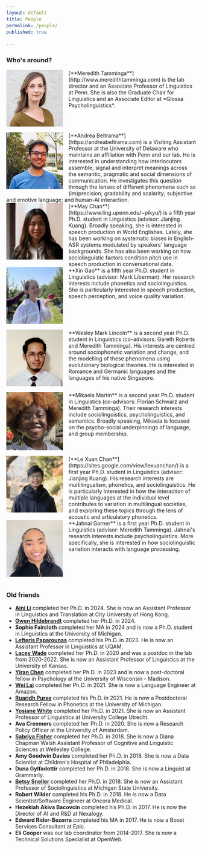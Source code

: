 ```yaml
---
layout: default
title: People
permalink: /people/
published: true
    
---
```


### Who's around?

  
<img src="/images/meredith_lab.jpg" alt="Headshot of a white woman with wavy light brown hair, wearing an olive blouse." style="width: 150px; float: left; margin: 0px 15px 15px 0px;" />
[**Meredith Tamminga**](http://www.meredithtamminga.com) is the lab director and an Associate Professor of Linguistics at Penn. She is also the Graduate Chair for Linguistics and an Associate Editor at *Glossa Psycholinguistics*. 

<br style="clear:both" />

<img src="/images/andrea.jpeg" alt="Headshot of a white man with short dark hair and glasses, wearing a blue tshirt." style="width: 150px; float: left; margin: 0px 15px 15px 0px;" />
[**Andrea Beltrama**](https://andreabeltrama.com) is a Visiting Assistant Professor at the University of Delaware who maintains an affiliation with Penn and our lab. He is interested in understanding how interlocutors assemble, signal and interpret meanings across the semantic, pragmatic and social dimensions of communication. He investigates this question through the lenses of different phenomena such as (im)precision; gradability and scalarity; subjective and emotive language; and human-AI interaction.

<br style="clear:both" />

<img src="/images/may.jpeg" alt="Headshot of an Asian woman with long dark hair wearing a white button-up and black jacket." style="width: 150px; float: left; margin: 0px 15px 15px 0px;" />
[**May Chan**](https://www.ling.upenn.edu/~pikyu/) is a fifth year Ph.D. student in Linguistics (advisor: Jianjing Kuang). Broadly speaking, she is interested in speech production in World Englishes. Lately, she has been working on systematic biases in English-ASR systems modulated by speakers' language backgrounds. She has also been working on how sociolinguistic factors condition pitch use in speech production in conversational data.

<br style="clear:both" />

<img src="/images/xin.jpeg" alt="Headshot of an Asian woman in a white windbreaker holding an apple. Someone is playfully holding up bunny ears behind her head." style="width: 150px; float: left; margin: 0px 15px 15px 0px;" />
**Xin Gao** is a fifth year Ph.D. student in Linguistics (advisor: Mark Liberman). Her research interests include phonetics and sociolinguistics. She is particularly interested in speech production, speech perception, and voice quality variation.

<br style="clear:both" />

<img src="/images/wesley.png" alt="Headshot of a multiracial man with facial hair, a mustache, and glasses, wearing a shirt and tie." style="width: 150px; float: left; margin: 0px 15px 15px 0px;" />
**Wesley Mark Lincoln** is a second year Ph.D. student in Linguistics (co-advisors: Gareth Roberts and Meredith Tamminga). His interests are centred around sociophonetic variation and change, and the modelling of these phenomena using evolutionary biological theories. He is interested in Romance and Germanic languages and the languages of his native Singapore.

<br style="clear:both" />

<img src="/images/mikaela.jpg" alt="Headshot of a Black non-binary person with glasses and piercings standing behind a flower." style="width: 150px; float: left; margin: 0px 15px 15px 0px;" />
**Mikaela Martin**  is a second year Ph.D. student in Linguistics (co-advisors: Florian Schwarz and Meredith Tamminga). Their research interests include sociolinguistics, psycholinguistics, and semantics. Broadly speaking, Mikaela is focused on the psycho-social underpinnings of language, and group membership. 

<br style="clear:both" />

<img src="/images/lexuan.jpg" alt="Headshot of an Asian man with glasses standing outside in a black coat and scarf." style="width: 150px; float: left; margin: 0px 15px 15px 0px;" />
[**Le Xuan Chan**](https://sites.google.com/view/lexuanchan/) is a first year Ph.D. student in Linguistics (advisor: Jianjing Kuang). His research interests are multilingualism, phonetics, and sociolinguistics. He is particularly interested in how the interaction of multiple languages at the individual level contributes to variation in multilingual societies, and exploring these topics through the lens of acoustic and articulatory phonetics.

<br style="clear:both" />

<img src="/images/jahnai.jpg" alt="Headshot of a Black woman with a ponytail wearing a black zip-up." style="width: 150px; float: left; margin: 0px 15px 15px 0px;" />
**Jahnai Garner** is a first year Ph.D. student in Linguistics (advisor: Meredith Tamminga). Jahnai's research interests include psycholinguistics. More specifically, she is interested in how sociolinguistic variation interacts with language processing.

<br style="clear:both" />


### Old friends

- [**Aini Li**](https://ainili-linguist.github.io/) completed her Ph.D. in 2024. She is now an Assistant Professor in Linguistics and Translation at City University of Hong Kong.
- [**Gwen Hildebrandt**](https://www.penngwen.net/) completed her Ph.D. in 2024. 
- **Sophie Faircloth** completed her MA in 2024 and is now a Ph.D. student in Linguistics at the University of Michigan.
- [**Lefteris Paparounas**](https://paparounas.net) completed his Ph.D. in 2023. He is now an Assistant Professor in Linguistics at UQAM. 
- [**Lacey Wade**](https://laceywade.github.io/) completed her Ph.D. in 2020 and was a postdoc in the lab from 2020-2022. She is now an Assistant Professor of Linguistics at the University of Kansas.
- [**Yiran Chen**](https://sites.google.com/sas.upenn.edu/yiranchen/home) completed her Ph.D. in 2023 and is now a post-doctoral fellow in Psychology at the University of Wisconsin - Madison.
- [**Wei Lai**](https://weilaiphonetics.github.io/home/) completed her Ph.D. in 2021. She is now a Language Engineer at Amazon.
- [**Ruaridh Purse**](https://www.rupurse.com/) completed his Ph.D. in 2021. He is now a Postdoctoral Research Fellow in Phonetics at the University of Michigan.
- [**Yosiane White**](https://yosianewhite.net/) completed her Ph.D. in 2021. She is now an Assistant Professor of Linguistics at University College Utrecht.
- **Ava Creemers** completed her Ph.D. in 2020. She is now a Research Policy Officer at the University of Amsterdam.
- [**Sabriya Fisher**](https://www.sabriya-fisher.com/) completed her Ph.D. in 2018. She is now a Diana Chapman Walsh Assistant Professor of Cognitive and Linguistic Sciences at Wellesley College.
- **Amy Goodwin Davies** completed her Ph.D. in 2018. She is now a Data Scientist at Children's Hospital of Philadelphia.
- **Duna Gylfadottir** completed her Ph.D. in 2018. She is now a Linguist at Grammarly.
- [**Betsy Sneller**](https://betsysneller.github.io) completed her Ph.D. in 2018. She is now an Assistant Professor of Sociolinguistics at Michigan State University.
- **Robert Wilder** completed his Ph.D. in 2018. He is now a Data Scientist/Software Engineer at Oncora Medical.
- **Hezekiah Akiva Bacovcin** completed his Ph.D. in 2017. He is now the Director of AI and R&D at Nexalogy.
- **Edward Rider-Bezerra** completed his MA in 2017. He is now a Boost Services Consultant at Epic.
- **Eli Cooper** was our lab coordinator from 2014-2017. She is now a Technical Solutions Specialist at OpenWeb.


